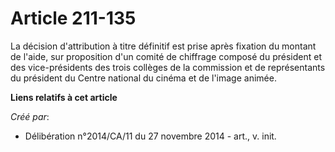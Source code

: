 # Article 211-135

La décision d'attribution à titre définitif est prise après fixation du montant de l'aide, sur proposition d'un comité de
chiffrage composé du président et des vice-présidents des trois collèges de la commission et de représentants du président du
Centre national du cinéma et de l'image animée.

**Liens relatifs à cet article**

_Créé par_:

  - Délibération n°2014/CA/11 du 27 novembre 2014 - art., v. init.
